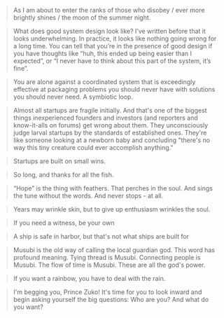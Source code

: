 > As I am about to enter the ranks of those who disobey / ever more brightly shines / the moon of the summer night.

> What does good system design look like? I’ve written before that it looks underwhelming. In practice, it looks like nothing going wrong for a long time. You can tell that you’re in the presence of good design if you have thoughts like “huh, this ended up being easier than I expected”, or “I never have to think about this part of the system, it’s fine”.

> You are alone against a coordinated system that is exceedingly effective at packaging problems you should never have with solutions you should never need. A symbiotic loop.

> Almost all startups are fragile initially. And that's one of the biggest things inexperienced founders and investors (and reporters and know-it-alls on forums) get wrong about them. They unconsciously judge larval startups by the standards of established ones. They're like someone looking at a newborn baby and concluding "there's no way this tiny creature could ever accomplish anything."

> Startups are built on small wins.

> So long, and thanks for all the fish.

> “Hope” is the thing with feathers. That perches in the soul. And sings the tune without the words. And never stops - at all.

> Years may wrinkle skin, but to give up enthusiasm wrinkles the soul.

> If you need a witness, be your own

> A ship is safe in harbor, but that's not what ships are built for

> Musubi is the old way of calling the local guardian god. This word has profound meaning. Tying thread is Musubi. Connecting people is Musubi. The flow of time is Musubi. These are all the god's power.

> If you want a rainbow, you have to deal with the rain.

> I'm begging you, Prince Zuko! It's time for you to look inward and begin asking yourself the big questions: Who are you? And what do you want?
